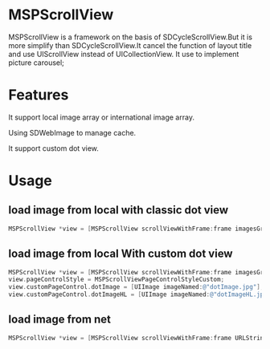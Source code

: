 # MSPScrollView

MSPScrollView is a framework on the basis of SDCycleScrollView.But it is more simplify than SDCycleScrollView.It cancel the function of layout title and use UIScrollView instead of UICollectionView.
It use to implement picture carousel;


Features
========
It support local image array or international image array.

Using SDWebImage to manage cache.

It support custom dot view.


Usage
=====
load image from local with classic dot view
--------------------------------------
```objective-c
MSPScrollView *view = [MSPScrollView scrollViewWithFrame:frame imagesGroup:imageArray];
```

load image from local With custom dot view
-----------------------------------------
```objective-c
MSPScrollView *view = [MSPScrollView scrollViewWithFrame:frame imagesGroup:imageArray];
view.pageControlStyle = MSPScrollViewPageControlStyleCustom;
view.customPageControl.dotImage = [UIImage imageNamed:@"dotImage.jpg"];
view.customPageControl.dotImageHL = [UIImage imageNamed:@"dotImageHL.jpg"];
```

load image from net 
-------------------
```objective-c
MSPScrollView *view = [MSPScrollView scrollViewWithFrame:frame URLStringsGroup:imagURLlArray];
```

